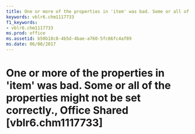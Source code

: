 ```yaml
---
title: One or more of the properties in 'item' was bad. Some or all of the properties might not be set correctly., Office Shared [vblr6.chm1117733]
keywords: vblr6.chm1117733
f1_keywords:
- vblr6.chm1117733
ms.prod: office
ms.assetid: b50b18c8-4b5d-4bae-a760-5fc66fc4af89
ms.date: 06/08/2017
---
```



# One or more of the properties in 'item' was bad. Some or all of the properties might not be set correctly., Office Shared [vblr6.chm1117733]

